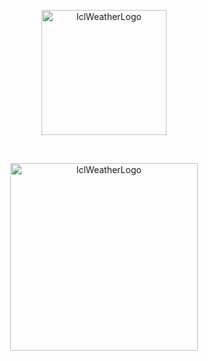 <p align="center">
  <img width="200" alt="lclWeatherLogo" src="https://github.com/lwwws/lclWeather/assets/77572603/f3d688d7-2e2c-4e98-8af7-1cd8368b9608">
</p>
<br/>
<p align="center">
  <img width="300" alt="lclWeatherLogo" src="https://github.com/user-attachments/assets/cb5955aa-ec3b-4d59-bc9b-aa6bdf0e723e">
</p>
